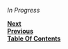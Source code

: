 *In Progress*

**[Next](/introduction/Open-Source.md)**  
**[Previous](/introduction/Who-Are-We.md)**  
**[Table Of Contents](/README.md)**
